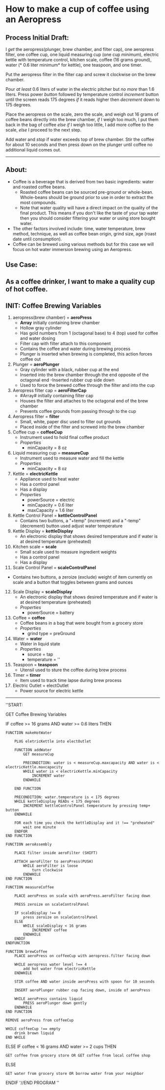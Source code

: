 # How to make a cup of coffee using an Aeropress

## Process Initial Draft:
I *get* the aeropress(plunger, brew chamber, and filter cap), one aeropress filter, one coffee cup, one liquid measuring cup (one cup *minimum*), electric kettle with temperature control, kitchen scale, coffee (16 grams ground), water (* 0.6  liter minimum* for kettle), one teaspoon, and one timer.

Put the aeropress filter in the filter cap and screw it clockwise on the brew chamber.

Pour *at least* 0.6 liters of water in the electric pitcher but *no more* than 1.6 liters.  Press power *button* followed by temperature control *increment* button until the screen reads 175 degrees *if* it reads higher then *decrement* down to 175 degrees.

Place the aeropress on the scale, zero the scale, and weigh out 16 grams of coffee beans directly into the brew chamber, *if* I weigh too much, I put them back in the bag of coffee *else if* I weigh too little, I add more coffee to the scale, *else* I proceed to the next step.

Add water and *stop* if water exceeds top of brew chamber.  Stir the coffee for about 10 seconds and then press down on the plunger until coffee no additional liquid comes out.

---

## About:
- Coffee is a beverage that is derived from two basic ingredients: water and roasted coffee beans.
    - Roasted coffee beans can be sourced pre-ground or whole-bean.  Whole-beans should be ground prior to use in order to extract the most compounds.
    - Note that water quality will have a direct impact on the quality of the final product.  This means if you don't like the taste of your tap water then you should consider filtering your water or using store bought water.
- The other factors involved include: time, water temperature, brew method, technique, as well as coffee bean origin, grind size, age (roast date until consumption).
- Coffee can be brewed using various methods but for this case we will focus on hot water immersion brewing using an Aeropress.


## Use Case: 
As a coffee drinker, I want to make a quality cup of hot coffee.
---

## INIT: Coffee Brewing Variables

1. aeropress(brew chamber) = **aeroPress**
    - **Array** initially containing brew chamber
    - Hollow gray cylinder
    - Has gold numbers from 1 (octagonal base) to 4 (top) used for coffee and water dosing
    - Filter cap with filter attach to this component
    - Contains the coffee and water during brewing process
    - Plunger is inserted when brewing is completed, this action forces coffee out
2. Plunger = **aeroPlunger**
    - Gray cylinder with a black, rubber cup at the end
    - Inserted into the brew chamber through the end opposite of the octagonal end
        -Inserted rubber cup side down
    - Used to force the brewed coffee through the filter and into the cup
3. Aeropress filter cap = **aeroFilterCap**
    - #Array# initially containing filter cap
    - Houses the filter and attaches to the octagonal end of the brew chamber
    - Prevents coffee grounds from passing through to the cup
4. Aeropress filter = **filter**
    - Small, white, paper disc used to filter out grounds
    - Placed inside of the filter and screwed into the brew chamber
5. Coffee cup = **coffeeCup**
    - Instrument used to hold final coffee product
    - *Properties*
        - minCapacity = 8 oz
6. Liquid measuring cup = **measureCup**
    - Instrument used to measure water and fill the kettle
    - *Properties*
        - minCapacity = 8 oz
7. Kettle = **electricKettle**
    - Appliance used to heat water
    - Has a control panel
    - Has a display
    - *Properties*
        - powerSource = electric
        - minCapacity = 0.6 liter
        - maxCapacity = 1.6 liter
8. Kettle Control Panel = **kettleControlPanel**
    - Contains two buttons, a "+temp" (increment) and a "-temp" (decrement) button used adjust water temperature
9. Kettle Display = **kettleDisplay**
    - An electronic display that shows desired temperature and if water is at desired temperature (preheated)
10. Kitchen scale = **scale**
    - Small scale used to measure ingredient weights
    - Has a control panel
    - Has a display
11. Scale Control Panel = **scaleControlPanel**
- Contains two buttons, a zeroize (exclude) weight of item currently on scale and a button that toggles between grams and ounces
12. Scale Display = **scaleDisplay**
    - An electronic display that shows desired temperature and if water is at desired temperature (preheated)
    - *Properties*
        - powerSource = battery
13. Coffee = **coffee**
    - Coffee beans in a bag that were bought from a grocery store
    - *Properties*
        - grind type = preGround
14. Water = **water**
    - Water in liquid state
    - *Properties*
        - source = tap
        - temperature = ''
15. Teaspoon = **teaspoon**
    - Utensil used to sture the coffee during brew process
16. Timer = **timer**
    - Item used to track time lapse during brew process
17. Electric Outlet = electOutlet
    - Power source for electric kettle

---
''START:

GET Coffee Brewing Variables

IF coffee >= 16 grams AND water >= 0.6 liters THEN

    FUNCTION makeHotWater
        
        PLUG eletricKettle into electOutlet

        FUNCTION addWater
            GET measureCup
            
            PRECONDITION: water is < measureCup.maxcapacity AND water is < electricKettle.maxcapacity
            WHILE water is < electricKettle.minCapacity
                INCREMENT water
            ENDWHILE    
        
        END FUNCTION     
        
        PRECONDITION: water.temperature is < 175 degrees
        WHILE kettleDisplay READs < 175 degrees
            INCREMENT kettleControlPanel temperature by pressing temp+ button 
        ENDWHILE

        FOR each time you check the kettleDisplay and it !== "preheated"
            wait one minute
        ENDFOR 
    END FUNCTION

    FUNCTION aeroAssembly

        PLACE filter inside aeroFilter (SHIFT)

        ATTACH aeroFilter to aeroPress(PUSH)
            WHILE aeroFilter is loose
                turn clockwise
            ENDWHILE   
    END FUNCTION
    
    FUNCTION measureCoffee
        
        PLACE aeroPress on scale with aeroPress.aeroFilter facing down
        
        PRESS zeroize on scaleControlPanel

        IF scaleDisplay !== 0
            press zeroize on scaleControlPanel
        ELSE
            WHILE scaleDisplay < 16 grams
                INCREMENT coffee
            ENDWHILE
        ENDIF    
    ENDFUNCTION

    FUNCTION brewCoffee
        PLACE aeroPress on coffeeCup with aeropress.filter facing down
        
        WHILE aeropress water level !== 4
            add hot water from electricKettle
        ENDWHILE

        STIR coffee AND water inside aeroPress with spoon for 10 seconds

        INSERT aeroPlunger rubber cup facing down, inside of aeroPress

        WHILE aeroPress contains liquid
            PRESS aeroPlunger down gently
        ENDWHILE
    END FUNCTION 

    REMOVE aeroPress from coffeeCup

    WHILE coffeeCup !== empty
        drink brown liquid
    END WHILE   
ELSE IF coffee < 16 grams AND water >= 2 cups THEN

    GET coffee from grocery store OR GET coffee from local coffee shop
ELSE 

    GET water from grocery store OR borrow water from your neighbor
ENDIF
'//END PROGRAM
''
